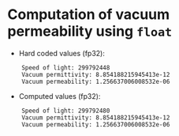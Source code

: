 # Computation of vacuum permeability using `float`

* Hard coded values (fp32):
```
    Speed of light: 299792448
    Vacuum permittivity: 8.854188215945413e-12
    Vacuum permeability: 1.256637006008532e-06
```
* Computed values (fp32):
```
    Speed of light: 299792480
    Vacuum permittivity: 8.854188215945413e-12
    Vacuum permeability: 1.256637006008532e-06
```
